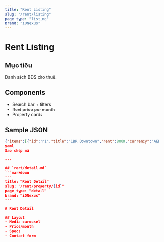 ```yaml
---
title: "Rent Listing"
slug: "/rent/listing"
page_type: "listing"
brand: "iONexus"
---
```


# Rent Listing

## Mục tiêu
Danh sách BĐS cho thuê.

## Components
- Search bar + filters
- Rent price per month
- Property cards

## Sample JSON
```json
{"items":[{"id":"r1","title":"1BR Downtown","rent":8000,"currency":"AED"}]}
yaml
Sao chép mã

---

## `rent/detail.md`
```markdown
---
title: "Rent Detail"
slug: "/rent/property/{id}"
page_type: "detail"
brand: "iONexus"
---

# Rent Detail

## Layout
- Media carousel
- Price/month
- Specs
- Contact form